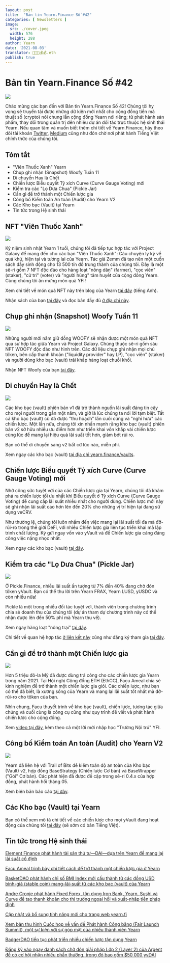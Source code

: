 ```yaml
---
layout: post
title:  "Bản tin Yearn.Finance Số #42"
categories: [ Newsletters ]
image:
  src: ./cover.jpeg
  width: 576
  height: 288
author: Yearn
date: '2021-08-03'
translator: 🤖💵💵💰💰.eth
publish: true
---
```


# Bản tin Yearn.Finance Số #42

![](/_newsletters/Yearn-Finance-Newsletter-42/image1_newsletter_header_vn.png)

Chào mừng các bạn đến với Bản tin Yearn.Finance Số 42! Chúng tôi hy vọng sẽ truyền tải được những dữ kiện mới nhất cho cộng đồng tiền mã thuật số (crypto) nói chung lẫn cộng đồng Yearn nói riêng; từ phát hành sản phẩm, thay đổi trong quản trị đến nhiều dự án đối tác trực thuộc hệ sinh thái Yearn. Nếu quan tâm và muốn biết thêm chi tiết về Yearn.Finance, hãy theo dõi tài khoản [Twitter](https://twitter.com/iearnfinance), [Medium](https://medium.com/iearn) cũng như đón chờ nơi phát hành Tiếng Việt chính thức của chúng tôi.

## **Tóm tắt**

- "Viên Thuốc Xanh" Yearn
- Chụp ghi nhận (Snapshot) Woofy Tuần 11
- Di chuyển Hay là Chết
- Chiến lược Biểu quyết Tỷ xích Curve (Curve Gauge Voting) mới
- Kiểm tra các "Lọ Dưa Chua" (Pickle Jar)
- Cần gì để trở thành một Chiến lược gia
- Công bố Kiểm toán An toàn (Audit) cho Yearn V2
- Các Kho bạc (Vault) tại Yearn
- Tin tức trong Hệ sinh thái

## **NFT "Viên Thuốc Xanh"**

![](/_newsletters/Yearn-Finance-Newsletter-42/image2.png)

Kỷ niệm sinh nhật Yearn 1 tuổi, chúng tôi đã tiếp tục hợp tác với Project Galaxy để mang đến cho các bạn "Viên Thuốc Xanh": Câu chuyện ly kỳ về quá khứ, hiện tại và tương lai của Yearn. Tác giả Zemm đã tạo nên một cuốn sách đầy sinh động cho 13&nbsp;500 tín đồ trung thành của chúng tôi. Đây là một sê-ri gồm 7 NFT độc đáo cho hàng loạt "nông dân" (farmer), "cọc viên" (staker), "cử tri" (voter) và "người hùng" tâm huyết của cộng đồng Yearn. Cùng chúng tôi ăn mừng món quà YFI!

Xem chi tiết về món quà NFT này trên blog của Yearn [tại đây](https://medium.com/iearn/the-blue-pill-ca44ed01f16f) (tiếng Anh).

Nhận sách của bạn [tại đây](https://galaxy.eco/yearn) và đọc bản đầy đủ [ở địa chỉ này](https://thebluepill.eth.link/).

## **Chụp ghi nhận (Snapshot) Woofy Tuần 11**

![](/_newsletters/Yearn-Finance-Newsletter-42/image3.png)

Những người mới nắm giữ đồng WOOFY sẽ nhận được một món quà NFT qua sự hợp tác giữa Yearn và Project Galaxy. Chúng thuộc sê-ri gồm sáu NFT WOOFY độc đáo như hình trên. Các dữ liệu chụp ghi nhận mọi chủ tôken, bên cấp thanh khoản ("liquidity provider" hay LP), "cọc viên" (staker) và người dùng kho bạc (vault) trải khắp hàng loạt chuỗi khối.

Nhận NFT Woofy của bạn [tại đây](https://galaxy.eco/yearn).

## **Di chuyển Hay là Chết**

![](/_newsletters/Yearn-Finance-Newsletter-42/image4.png)

Các kho bạc (vault) phiên bản v1 đã trở thành nguồn lãi suất đáng tin cậy cho mọi người trong gần một năm, và giờ là lúc chúng ta nói lời tạm biệt. Tất cả kho bạc (vault) cũ đã được "thu hoạch" lần cuối cùng và "nghỉ hưu" các chiến lược. Một lần nữa, chúng tôi xin nhấn mạnh rằng kho bạc (vault) phiên bản v2 sở hữu nhiều ưu điểm hơn như triển khai vốn khắp vài chiến lược cùng lúc để mang lại hiệu quả lãi suất tốt hơn, giảm bớt rủi ro.

Bạn có thể di chuyển sang v2 bất cứ lúc nào, miễn phí.

Xem ngay các kho bạc (vault) [tại địa chỉ yearn.finance/vaults](https://yearn.finance/vaults).

## **Chiến lược Biểu quyết Tỷ xích Curve (Curve Gauge Voting) mới**

Nhờ công sức tuyệt vời của các Chiến lược gia tại Yearn, chúng tôi đã khám phá ra chiến lược tối ưu nhất khi Biểu quyết ở Tỷ xích Curve (Curve Gauge Voting) để cung cấp lãi suất nhiều nhất cho người dùng. Chiến lược mới này sẽ ghi nhận lãi suất cao hơn lên đến 20% cho những vị trí hiện tại đang sử dụng veCRV.

Như thường lệ, chúng tôi luôn nhắm đến việc mang lại lãi suất tối đa mà đỡ-rủi-ro trong thế giới DeFi, với nhiều Chiến lược gia liên tục triển khai mã lập trình chất lượng. Ký gửi ngay vốn vào yVault và để Chiến lược gia cáng đáng công việc nặng nhọc nhất.

Xem ngay các kho bạc (vault) [tại đây](https://yearn.finance/vaults).

## **Kiểm tra các "Lọ Dưa Chua" (Pickle Jar)**

![](/_newsletters/Yearn-Finance-Newsletter-42/image5.png)

Ở Pickle.Finance, nhiều lãi suất ấn tượng từ 7% đến 40% đang chờ đón tôken yVault. Bạn có thể thu lời trên Yearn FRAX, Yearn LUSD, yUSDC và còn nhiều nữa!

Pickle là một trong nhiều đối tác tuyệt vời, thành viên trong chương trình chia sẻ doanh thu của chúng tôi (dự án tham dự chương trình này có thể nhận được lên đến 50% phí mà Yearn thu về).

Xem ngay hàng loạt "nông trại" [tại đây](https://app.pickle.finance/farms).

Chi tiết về quan hệ hợp tác [ở liên kết này](https://twitter.com/iearnfinance/status/1367508483952771075) cũng như đăng ký tham gia [tại đây](https://yearnfinance.typeform.com/to/uP7xOJUN).

## **Cần gì để trở thành một Chiến lược gia**

![](/_newsletters/Yearn-Finance-Newsletter-42/image6.png)

Hơn 5 triệu đô-la Mỹ đã được dùng trả công cho các chiến lược gia Yearn trong năm 2021. Tại Hội nghị Cộng đồng ETH (EthCC), Facu Ameal chia sẻ kinh nghiệm để trở thành một chiến lược gia giỏi. Các chiến lược, như bạn có thể đã biết, là xương sống của Yearn và mang lại lãi suất tốt nhất mà đỡ-rủi-ro cho tôken của bạn.

Nhìn chung, Facu thuyết trình về kho bạc (vault), chiến lược, tương tác giữa chúng và cuối cùng là công cụ cũng như quy trình để viết và phát hành chiến lược cho cộng đồng.

Xem [video tại đây](https://www.youtube.com/watch?v=NVR3teJw0Y0), kèm theo cả một lời mời nhập học "Trường Nội trú" YFI.

## **Công bố Kiểm toán An toàn (Audit) cho Yearn V2**

![](/_newsletters/Yearn-Finance-Newsletter-42/image7.png)

Yearn đã liên hệ với Trail&nbsp;of&nbsp;Bits để kiểm toán độ an toàn của Kho bạc (Vault) v2, hợp đồng BaseStrategy (Chiến lược Cơ bản) và BaseWrapper ("Gói" Cơ bản). Các phát hiện đã được đề cập trong sê-ri 0.4.x của hợp đồng, phát hành hồi tháng 05.

Xem biên bản báo cáo [tại đây](https://github.com/trailofbits/publications/blob/master/reviews/YearnV2Vaults.pdf).

## **Các Kho bạc (Vault) tại Yearn**

Bạn có thể xem mô tả chi tiết về các chiến lược cho mọi yVault đang hoạt động của chúng tôi [tại đây](https://medium.com/yearn-state-of-the-vaults/the-vaults-at-yearn-9237905ffed3) (sẽ sớm có bản Tiếng Việt).

## **Tin tức trong Hệ sinh thái**

[Element Finance phát hành tài sản thứ tư—DAI—dựa trên Yearn để mang lại lãi suất cố định](https://twitter.com/element_fi/status/1417880198033387526)

[Facu Ameal trình bày chi tiết cách để trở thành một chiến lược gia ở Yearn](https://youtu.be/NVR3teJw0Y0)

[BasketDAO phát hành chỉ số BMI Index mới cấu thành từ các đồng USD bình-giá (stable coin) mang-lãi-suất từ các kho bạc (vault) của Yearn](https://twitter.com/BasketDAOOrg/status/1415505266221535237)

[Andre Cronje phát hành Fixed Forex, tận dụng Iron Bank, Yearn, Sushi và Curve để tạo thanh khoản cho thị trường ngoại hối và xuất-nhập tiền pháp định](https://andrecronje.medium.com/fair-launches-decentralized-collaboration-and-fixed-forex-ab327a2e4fc4)

[Cập nhật và bổ sung tính năng mới cho trang web yearn.fi](https://twitter.com/dudesahn/status/1417898521685078016)

[Xem bản thu hình Cuộc họp về vấn đề Phát hành Công bằng (Fair Launch Summit), một sự kiện với sự góp mặt của nhiều thành viên Yearn](https://youtu.be/1KqxvJnNRWg)

[BadgerDAO tiếp tục phát triển nhiều chiến lược tận dụng Yearn](https://twitter.com/BadgerDAO/status/1420468295388520449)

[Đăng ký vào ngay danh sách chờ đón giải pháp Lớp 2 (Layer 2) của Argent để có cơ hội nhận nhiều phần thưởng, trong đó bao gồm $50&nbsp;000 yvDAI](https://twitter.com/argentHQ/status/1422262937423597571)
